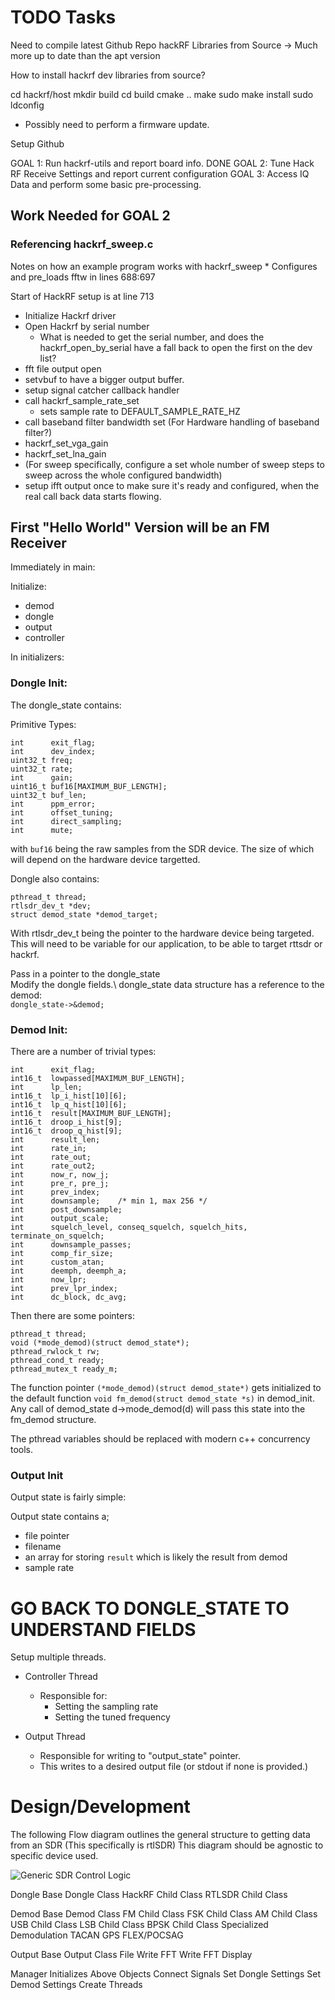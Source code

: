 # TODO Tasks

Need to compile latest Github Repo hackRF Libraries from Source
    -> Much more up to date than the apt version

How to install hackrf dev libraries from source? 

cd hackrf/host
mkdir build
cd build
cmake ..
make
sudo make install
sudo ldconfig

* Possibly need to perform a firmware update. 

Setup Github

GOAL 1: Run hackrf-utils and report board info. DONE
GOAL 2: Tune Hack RF Receive Settings and report current configuration
GOAL 3: Access IQ Data and perform some basic pre-processing. 


## Work Needed for GOAL 2

### Referencing hackrf_sweep.c

Notes on how an example program works with hackrf_sweep
    * Configures and pre_loads fftw in lines 688:697

Start of HackRF setup is at line 713

* Initialize Hackrf driver
* Open Hackrf by serial number
    * What is needed to get the serial number, and does the hackrf_open_by_serial have a fall back to open the first on the dev list? 
* fft file output open
* setvbuf to have a bigger output buffer. 
* setup signal catcher callback handler
* call hackrf_sample_rate_set
    * sets sample rate to DEFAULT_SAMPLE_RATE_HZ
* call baseband filter bandwidth set (For Hardware handling of baseband filter?)
* hackrf_set_vga_gain
* hackrf_set_lna_gain
* (For sweep specifically, configure a set whole number of sweep steps to sweep across the whole configured bandwidth)
* setup ifft output once to make sure it's ready and configured, when the real call back data starts flowing. 


## First "Hello World" Version will be an FM Receiver

Immediately in main: 

Initialize:

* demod
* dongle
* output
* controller

In initializers: 

### Dongle Init: 

The dongle_state contains: 

Primitive Types: 

	int      exit_flag;
    int      dev_index;
	uint32_t freq;
	uint32_t rate;
	int      gain;
	uint16_t buf16[MAXIMUM_BUF_LENGTH];
	uint32_t buf_len;
	int      ppm_error;
	int      offset_tuning;
	int      direct_sampling;
	int      mute;

with `buf16` being the raw samples from the SDR device. The size of which will depend on the hardware device targetted.  

Dongle also contains: 

	pthread_t thread;
	rtlsdr_dev_t *dev;
	struct demod_state *demod_target;

With rtlsdr_dev_t being the pointer to the hardware device being targeted. This will need to be variable for our application, to be able to target rttsdr or hackrf. 


Pass in a pointer to the dongle_state\
Modify the dongle fields.\ 
dongle_state data structure has a reference to the demod:\
    `dongle_state->&demod;`

### Demod Init: 
There are a number of trivial types: 

    int      exit_flag;
    int16_t  lowpassed[MAXIMUM_BUF_LENGTH];
    int      lp_len;
    int16_t  lp_i_hist[10][6];
    int16_t  lp_q_hist[10][6];
    int16_t  result[MAXIMUM_BUF_LENGTH];
    int16_t  droop_i_hist[9];
    int16_t  droop_q_hist[9];
    int      result_len;
    int      rate_in;
    int      rate_out;
    int      rate_out2;
    int      now_r, now_j;
    int      pre_r, pre_j;
    int      prev_index;
    int      downsample;    /* min 1, max 256 */
    int      post_downsample;
    int      output_scale;
    int      squelch_level, conseq_squelch, squelch_hits, terminate_on_squelch;
    int      downsample_passes;
    int      comp_fir_size;
    int      custom_atan;
    int      deemph, deemph_a;
    int      now_lpr;
    int      prev_lpr_index;
    int      dc_block, dc_avg;

Then there are some pointers: 

    pthread_t thread;
    void (*mode_demod)(struct demod_state*);
    pthread_rwlock_t rw;
    pthread_cond_t ready;
    pthread_mutex_t ready_m;


The function pointer `(*mode_demod)(struct demod_state*)` gets initialized to the default function `void fm_demod(struct demod_state *s)` in demod_init. Any call of demod_state d->mode_demod(d) will pass this state into the fm_demod structure. 

The pthread variables should be replaced with modern c++ concurrency tools. 

### Output Init

Output state is fairly simple: 

Output state contains a;
* file pointer
* filename
* an array for storing `result` which is likely the result from demod
* sample rate


# GO BACK TO DONGLE_STATE TO UNDERSTAND FIELDS


Setup multiple threads. 


* Controller Thread
    * Responsible for: 
        * Setting the sampling rate
        * Setting the tuned frequency

* Output Thread
    * Responsible for writing to "output_state" pointer. 
    * This writes to a desired output file (or stdout if none is provided.)



# Design/Development

The following Flow diagram outlines the general structure to getting data from an SDR (This specifically is rtlSDR) This diagram should be agnostic to specific device used. 

![Generic SDR Control Logic](/home/fullofbologna/dev_env/CppDev/HackRF_Dev/FlowDiagram.png)


Dongle
    Base Dongle Class
        HackRF Child Class
        RTLSDR Child Class

Demod
    Base Demod Class
        FM Child Class
        FSK Child Class
        AM Child Class
        USB Child Class
        LSB Child Class
        BPSK Child Class
        Specialized Demodulation
            TACAN
            GPS
            FLEX/POCSAG

Output
    Base Output Class
        File Write
        FFT Write
        FFT Display
        

Manager
    Initializes Above Objects
    Connect Signals
    Set Dongle Settings
    Set Demod Settings
    Create Threads





